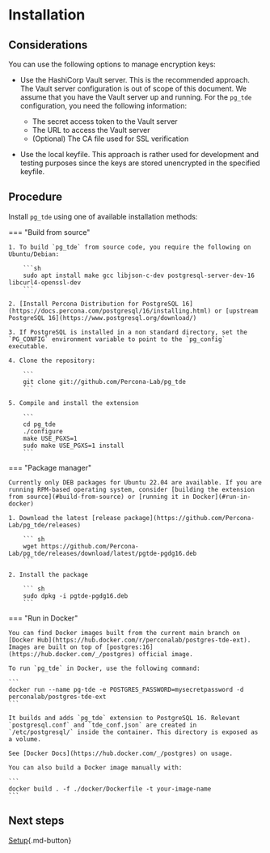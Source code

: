 # Installation

## Considerations

You can use the following options to manage encryption keys:

* Use the HashiCorp Vault server. This is the recommended approach. The Vault server configuration is out of scope of this document. We assume that you have the Vault server up and running. For the  `pg_tde` configuration, you need the following information:

    * The secret access token to the Vault server
    * The URL to access the Vault server
    * (Optional) The CA file used for SSL verification

* Use the local keyfile. This approach is rather used for development and testing purposes since the keys are stored unencrypted in the specified keyfile.

## Procedure 

Install `pg_tde` using one of available installation methods:

=== "Build from source"

    1. To build `pg_tde` from source code, you require the following on Ubuntu/Debian:

        ```sh
        sudo apt install make gcc libjson-c-dev postgresql-server-dev-16 libcurl4-openssl-dev
        ```

    2. [Install Percona Distribution for PostgreSQL 16](https://docs.percona.com/postgresql/16/installing.html) or [upstream PostgreSQL 16](https://www.postgresql.org/download/)

    3. If PostgreSQL is installed in a non standard directory, set the `PG_CONFIG` environment variable to point to the `pg_config` executable.

    4. Clone the repository:  

        ```
        git clone git://github.com/Percona-Lab/pg_tde
        ```

    5. Compile and install the extension

        ```
        cd pg_tde
        ./configure
        make USE_PGXS=1
        sudo make USE_PGXS=1 install
        ```

=== "Package manager" 

    Currently only DEB packages for Ubuntu 22.04 are available. If you are running RPM-based operating system, consider [building the extension from source](#build-from-source) or [running it in Docker](#run-in-docker)

    1. Download the latest [release package](https://github.com/Percona-Lab/pg_tde/releases)

        ``` sh
        wget https://github.com/Percona-Lab/pg_tde/releases/download/latest/pgtde-pgdg16.deb
        ```

    2. Install the package

        ``` sh
        sudo dpkg -i pgtde-pgdg16.deb
        ```

=== "Run in Docker"

    You can find Docker images built from the current main branch on [Docker Hub](https://hub.docker.com/r/perconalab/postgres-tde-ext). Images are built on top of [postgres:16](https://hub.docker.com/_/postgres) official image.

    To run `pg_tde` in Docker, use the following command:    

    ```
    docker run --name pg-tde -e POSTGRES_PASSWORD=mysecretpassword -d perconalab/postgres-tde-ext
    ```

    It builds and adds `pg_tde` extension to PostgreSQL 16. Relevant `postgresql.conf` and `tde_conf.json` are created in `/etc/postgresql/` inside the container. This directory is exposed as a volume.    

    See [Docker Docs](https://hub.docker.com/_/postgres) on usage.    

    You can also build a Docker image manually with:    

    ```
    docker build . -f ./docker/Dockerfile -t your-image-name
    ```

## Next steps

[Setup](setup.md){.md-button}